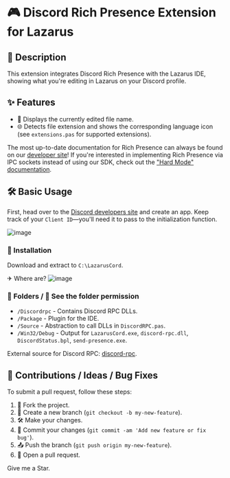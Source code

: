 # 🎮 Discord Rich Presence Extension for Lazarus

## 📖 Description
This extension integrates Discord Rich Presence with the Lazarus IDE, showing what you're editing in Lazarus on your Discord profile.

## ✨ Features
* 📂 Displays the currently edited file name.
* 🌐 Detects file extension and shows the corresponding language icon (see `extensions.pas` for supported extensions).

The most up-to-date documentation for Rich Presence can always be found on our [developer site](https://discordapp.com/developers/docs/rich-presence/how-to)! 
If you're interested in implementing Rich Presence via IPC sockets instead of using our SDK, check out the ["Hard Mode" documentation](https://github.com/discordapp/discord-rpc/blob/master/documentation/hard-mode.md).

## 🛠️ Basic Usage
First, head over to the [Discord developers site](https://discordapp.com/developers/applications/me) and create an app. Keep track of your `Client ID`—you'll need it to pass to the initialization function.

![image](https://github.com/BoscoBecker/LazarusCord/assets/6303278/cdc1f545-4aaf-45a7-9e81-81300ac1b898)


### 💾 Installation
Download and extract to `C:\LazarusCord`.

✈ Where are?
![image](https://github.com/BoscoBecker/LazarusCord/assets/6303278/e2925241-2e22-462f-805b-c52bc20149f1)


### 📂 Folders / 🚨 See the folder permission

- `/Discordrpc` - Contains Discord RPC DLLs.
- `/Package` - Plugin for the IDE.
- `/Source` - Abstraction to call DLLs in `DiscordRPC.pas`.
- `/Win32/Debug` - Output for `LazarusCord.exe`, `discord-rpc.dll`, `DiscordStatus.bpl`, `send-presence.exe`.

External source for Discord RPC: [discord-rpc](https://github.com/discord/discord-rpc).

## 💬 Contributions / Ideas / Bug Fixes
To submit a pull request, follow these steps:

1. 🍴 Fork the project.
2. 🌿 Create a new branch (`git checkout -b my-new-feature`).
3. 🛠️ Make your changes.
4. 💾 Commit your changes (`git commit -am 'Add new feature or fix bug'`).
5. 📤 Push the branch (`git push origin my-new-feature`).
6. 🔄 Open a pull request.

Give me a Star.
